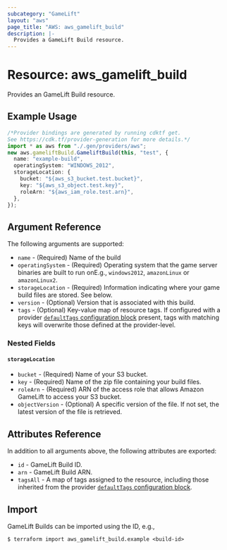 ```yaml
---
subcategory: "GameLift"
layout: "aws"
page_title: "AWS: aws_gamelift_build"
description: |-
  Provides a GameLift Build resource.
---
```


# Resource: aws\_gamelift\_build

Provides an GameLift Build resource.

## Example Usage

```typescript
/*Provider bindings are generated by running cdktf get.
See https://cdk.tf/provider-generation for more details.*/
import * as aws from "./.gen/providers/aws";
new aws.gameliftBuild.GameliftBuild(this, "test", {
  name: "example-build",
  operatingSystem: "WINDOWS_2012",
  storageLocation: {
    bucket: "${aws_s3_bucket.test.bucket}",
    key: "${aws_s3_object.test.key}",
    roleArn: "${aws_iam_role.test.arn}",
  },
});

```

## Argument Reference

The following arguments are supported:

* `name` - (Required) Name of the build
* `operatingSystem` - (Required) Operating system that the game server binaries are built to run onE.g., `windows2012`, `amazonLinux` or `amazonLinux2`.
* `storageLocation` - (Required) Information indicating where your game build files are stored. See below.
* `version` - (Optional) Version that is associated with this build.
* `tags` - (Optional) Key-value map of resource tags. If configured with a provider [`defaultTags` configuration block](https://registry.terraform.io/providers/hashicorp/aws/latest/docs#default_tags-configuration-block) present, tags with matching keys will overwrite those defined at the provider-level.

### Nested Fields

#### `storageLocation`

* `bucket` - (Required) Name of your S3 bucket.
* `key` - (Required) Name of the zip file containing your build files.
* `roleArn` - (Required) ARN of the access role that allows Amazon GameLift to access your S3 bucket.
* `objectVersion` - (Optional) A specific version of the file. If not set, the latest version of the file is retrieved.

## Attributes Reference

In addition to all arguments above, the following attributes are exported:

* `id` - GameLift Build ID.
* `arn` - GameLift Build ARN.
* `tagsAll` - A map of tags assigned to the resource, including those inherited from the provider [`defaultTags` configuration block](https://registry.terraform.io/providers/hashicorp/aws/latest/docs#default_tags-configuration-block).

## Import

GameLift Builds can be imported using the ID, e.g.,

```console
$ terraform import aws_gamelift_build.example <build-id>
```
